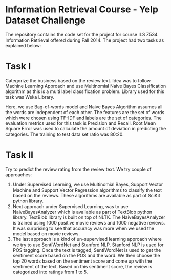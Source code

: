 Information Retrieval Course - Yelp Dataset Challenge 
=====================================================

The repository contains the code set for the project for course ILS Z534 Information Retrieval offered during Fall 2014. The project had two tasks as explained below:

Task I
======

Categorize the business based on the review text. Idea was to follow Machine Learning Approach and use Multinomial Naive Bayes Classification algorithm as this is a multi label classification problem. Library used for this task was Weka Library. 

Here, we use Bag-of-words model and Naive Bayes Algorithm assumes all the words are independent of each other. The features are the set of words which were chosen using TF-IDF and labels are the set of categories. The evaluation metrics used for this task is Precision and Recall. Root Mean Square Error was used to calculate the amount of deviation in predicting the categories. The training to test data set ratio was 80:20.

Task II
=======

Try to predict the review rating from the review text. We try couple of approaches: 

1. Under Supervised Learning, we use Multinomial Bayes, Support Vector Machine and Support Vector Regression algorithms to classify the text based on the reviews. These algorithms are available as part of SciKit python library. 
2. Next approach under Supervised Learning, was to use NaiveBayesAnalyzer which is available as part of TextBlob python library. TextBlob library is built on top of NLTK. The NaiveBayesAnalyzer is trained using 1000 positive movie reviews and 1000 negative reviews. It was surprising to see that accuracy was more when we used the model based on movie reviews.
3. The last approach is a kind of un-supervised learning approach where we try to use SentiWordNet and Stanford NLP. Stanford NLP is used for POS tagging. Once the text is tagged, SentiWordNet is used to get the sentiment score based on the POS and the word. We then choose the top 20 words based on the sentiment score and come up with the sentiment of the text. Based on this sentiment score, the review is categorized into ratings from 1 to 5.
